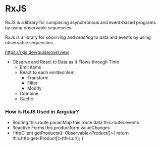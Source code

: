 # RxJS

RxJS is a library for composing asynchronous and event-based programs by using observable sequencies.

RxJs is a library for _observing_ and _reacting_ to data and events by using observable sequencies.

https://rxjs.dev/guide/overview

- Observe and React to Data as It Flows through Time
  - Emit items
  - React to each emitted item
    - Transform
    - Filter
    - Modify
  - Combine
  - Cache

### How Is RxJS Used in Angular?

- Routing
  this.route.paramMap
  this.route.data
  this.router.events
- Reactive Forms
  this.productform.valueChanges
- HttpClient
  getProducts(): Observable<Product[]>{
  return this.http.get<Product[]>(this.url);
  }
